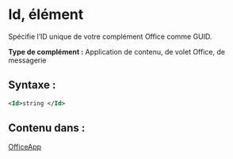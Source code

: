 
# <a name="id-element"></a>Id, élément
Spécifie l’ID unique de votre complément Office comme GUID.

 **Type de complément :** Application de contenu, de volet Office, de messagerie


## <a name="syntax:"></a>Syntaxe :


```XML
<Id>string </Id>
```


## <a name="contained-in:"></a>Contenu dans :

[OfficeApp](../../reference/manifest/officeapp.md)

